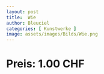 ```yaml
---
layout: post
title:  Wie
author: Bleuciel
categories: [ Kunstwerke ]
image: assets/images/Bilds/Wie.png
---
```

# Preis: 1.00 CHF
